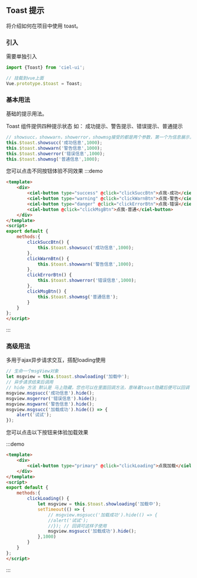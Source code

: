 ## Toast 提示
将介绍如何在项目中使用 toast。

### 引入
需要单独引入
```javascript
import {Toast} from 'ciel-ui';

// 挂载到vue上面
Vue.prototype.$toast = Toast;

```

### 基本用法
基础的提示用法。

Toast 组件提供四种提示状态 如： 成功提示、警告提示、错误提示、普通提示
```javascript
// showsucc，showwarn，showerror，showmsg接受的都是两个参数，第一个为信息展示，第二个为展示的时间数,时间数默认为 200
this.$toast.showsucc('成功信息',1000);
this.$toast.showwarn('警告信息',1000);
this.$toast.showerror('错误信息',1000);
this.$toast.showmsg('普通信息',1000);

```
您可以点击不同按钮体验不同效果
:::demo
```html
<template>
	<div>
		<ciel-button type="success" @click="clickSuccBtn">点我-成功</ciel-button>
		<ciel-button type="warning" @click="clickWarnBtn">点我-警告</ciel-button>
		<ciel-button type="danger" @click="clickErrorBtn">点我-错误</ciel-button>
		<ciel-button @click="clickMsgBtn">点我-普通</ciel-button>
	</div>
</template>
<script>
export default {
	methods:{
		clickSuccBtn() {
			this.$toast.showsucc('成功信息',1000);
		},
		clickWarnBtn() {
			this.$toast.showwarn('警告信息',1000);
		},
		clickErrorBtn() {
			this.$toast.showerror('错误信息',1000);
		},
		clickMsgBtn() {
			this.$toast.showmsg('普通信息');
		}
	}
};
</script>

```
:::

### 高级用法
多用于ajax异步请求交互，搭配loading使用

```javascript
// 生命一个msgView对象
let msgview = this.$toast.showloading('加载中');
// 异步请求结束后调用
// hide 方法 默认是 马上隐藏，您也可以在里面回调方法，意味着toast隐藏后便可以回调
msgview.msgsucc('成功信息').hide(); 
msgview.msgerror('错误信息').hide(); 
msgview.msgwarn('警告信息').hide(); 
msgview.msgsucc('加载成功').hide(() => {
	alert('试试');
});


```

您可以点击以下按钮来体验加载效果

:::demo
```html
<template>
	<div>
		<ciel-button type="primary" @click="clickLoading">点我加载</ciel-button>
	</div>
</template>
<script>
export default {
	methods:{
		clickLoading() {
			let msgview = this.$toast.showloading('加载中');
			setTimeout(() => {
				// msgview.msgsucc('加载成功').hide(() => {
				//alert('试试');
				//}); // 回调可这样子使用
				msgview.msgsucc('加载成功').hide();
			},1000)
		}
	}
};
</script>

```
:::




